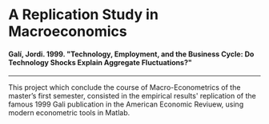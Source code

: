 A Replication Study in Macroeconomics
======

#### Galí, Jordi. 1999. "Technology, Employment, and the Business Cycle: Do Technology Shocks Explain Aggregate Fluctuations?"
----------------------------------------------------------------------------------------------------------------------------------------------------------------
This project which conclude the course of Macro-Econometrics of the master’s first semester,
consisted in the empirical results' replication of the famous 1999 Gali publication in the American Economic Reviuew, using modern econometric tools in Matlab.

